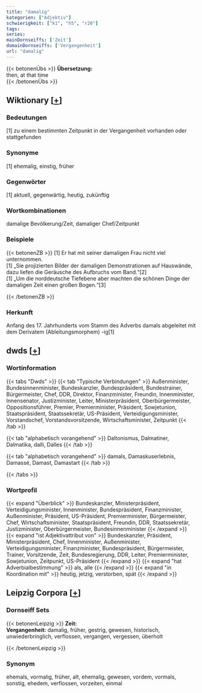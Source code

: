 ```yaml
---
title: "damalig"
kategorien: ["Adjektiv"]
schwierigkeit: ["k1", "h5", "r20"]
tags:
series:
mainDornseiffs: ['Zeit']
domainDornseiffs: ['Vergangenheit']
url: "damalig"
---
```


{{< betonenÜbs >}}
**Übersetzung:**  
then, at  that  time  
{{< /betonenÜbs >}}

## Wiktionary [[+](https://de.wiktionary.org/wiki/damalig)]

### Bedeutungen
[1] zu einem bestimmten Zeitpunkt in der Vergangenheit vorhanden oder stattgefunden  

### Synonyme
[1] ehemalig, einstig, früher  

### Gegenwörter
[1] aktuell, gegenwärtig, heutig, zukünftig  

### Wortkombinationen
damalige Bevölkerung/Zeit, damaliger Chef/Zeitpunkt  

### Beispiele
{{< betonenZB >}}
[1] Er hat mit seiner damaligen Frau nicht viel unternommen.  
[1] „Sie projizierten Bilder der damaligen Demonstrationen auf Hauswände, dazu liefen die Geräusche des Aufbruchs vom Band.“[2]  
[1] „Um die norddeutsche Tiefebene aber machten die schönen Dinge der damaligen Zeit einen großen Bogen.“[3]  

{{< /betonenZB >}}
### Herkunft
Anfang des 17. Jahrhunderts vom Stamm des Adverbs damals abgeleitet mit dem Derivatem (Ableitungsmorphem) -ig[1]  



## dwds [[+](https://www.dwds.de/wb/damalig)]

### Wortinformation
{{< tabs "Dwds" >}}
{{< tab "Typische Verbindungen" >}}
Außenminister, Bundesinnenminister, Bundeskanzler, Bundespräsident, Bundestrainer, Bürgermeister, Chef, DDR, Direktor, Finanzminister, Freundin, Innenminister, Innensenator, Justizminister, Leiter, Ministerpräsident, Oberbürgermeister, Oppositionsführer, Premier, Premierminister, Präsident, Sowjetunion, Staatspräsident, Staatssekretär, US-Präsident, Verteidigungsminister, Vorstandschef, Vorstandsvorsitzende, Wirtschaftsminister, Zeitpunkt
{{< /tab >}}

{{< tab "alphabetisch vorangehend" >}}
Daltonismus, Dalmatiner, Dalmatika, dalli, Dalles
{{< /tab >}}

{{< tab "alphabetisch vorangehend" >}}
damals, Damaskuserlebnis, Damassé, Damast, Damastart
{{< /tab >}}

{{< /tabs >}}

### Wortprofil
{{< expand "Überblick" >}} Bundeskanzler, Ministerpräsident, Verteidigungsminister, Innenminister, Bundespräsident, Finanzminister, Außenminister, Präsident, US-Präsident, Premierminister, Bürgermeister, Chef, Wirtschaftsminister, Staatspräsident, Freundin, DDR, Staatssekretär, Justizminister, Oberbürgermeister, Bundesinnenminister {{< /expand >}}
{{< expand "ist Adjektivattribut von" >}} Bundeskanzler, Präsident, Ministerpräsident, Chef, Innenminister, Außenminister, Verteidigungsminister, Finanzminister, Bundespräsident, Bürgermeister, Trainer, Vorsitzende, Zeit, Bundesregierung, DDR, Leiter, Premierminister, Sowjetunion, Zeitpunkt, US-Präsident {{< /expand >}}
{{< expand "hat Adverbialbestimmung" >}} als, alle {{< /expand >}}
{{< expand "in Koordination mit" >}} heutig, jetzig, verstorben, spät {{< /expand >}}

## Leipzig Corpora [[+](https://corpora.uni-leipzig.de/en/res?word=damalig&corpusId=deu_newscrawl-public_2018)]

### Dornseiff Sets
{{< betonenLeipzig >}}
**Zeit:**  
**Vergangenheit:** damalig, früher, gestrig, gewesen, historisch, unwiederbringlich, verflossen, vergangen, vergessen, überholt  

{{< /betonenLeipzig >}}

### Synonym
ehemals, vormalig, früher, alt, ehemalig, gewesen, vordem, vormals, sonstig, ehedem, verflossen, vorzeiten, einmal

